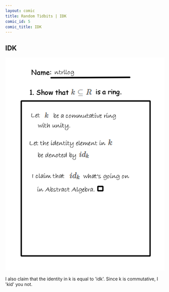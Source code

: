 ```yaml
---
layout: comic
title: Random Tidbits | IDK
comic_id: 5
comic_title: IDK
---
```


## IDK

![](/assets/images/5.png)

I also claim that the identity in k is equal to 'idk'. Since k is commutative, I 'kid' you not.
